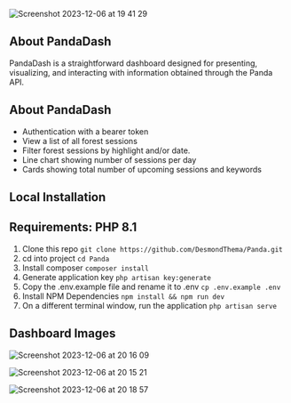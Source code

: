 
![Screenshot 2023-12-06 at 19 41 29](https://github.com/DesmondThema/Panda/assets/25475754/b02ea7a6-5af3-4470-9c29-7b6add702d0b)

## About PandaDash 

PandaDash is a straightforward dashboard designed for presenting, visualizing, and interacting with information obtained through the Panda API.

## About PandaDash 
- Authentication with a bearer token
- View a list of all forest sessions
- Filter forest sessions by highlight and/or date.
- Line chart showing number of sessions per day
- Cards showing total number of upcoming sessions and keywords 

## Local Installation
## Requirements: PHP 8.1 
1. Clone this repo 
`git clone https://github.com/DesmondThema/Panda.git`
2. cd into project
`cd Panda`
3. Install composer 
`composer install`
4. Generate application key
`php artisan key:generate` 
5. Copy the .env.example file and rename it to .env
`cp .env.example .env`
6. Install NPM Dependencies 
`npm install && npm run dev`
7. On a different terminal window, run the application
`php artisan serve`

## Dashboard Images

![Screenshot 2023-12-06 at 20 16 09](https://github.com/DesmondThema/Panda/assets/25475754/0d12b122-a4bc-44cd-a80b-a6f23b70233f)

![Screenshot 2023-12-06 at 20 15 21](https://github.com/DesmondThema/Panda/assets/25475754/f6c1b24f-2ecb-4236-b1c1-680fc6b5c38b)


![Screenshot 2023-12-06 at 20 18 57](https://github.com/DesmondThema/Panda/assets/25475754/8fbde394-a718-48bf-a424-7a93fa7ccf9a)
